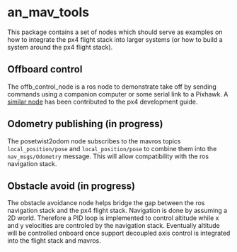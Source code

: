 # an_mav_tools
This package contains a set of nodes which should serve as examples on how to integrate the px4 flight stack into larger systems (or how to build a system around the px4 flight stack).

## Offboard control
The offb_control_node is a ros node to demonstrate take off by sending commands using a companion computer or some serial link to a Pixhawk. A [similar node](http://dev.px4.io/ros-mavros-offboard.html) has been contributed to the px4 development guide.

## Odometry publishing (in progress)
The posetwist2odom node subscribes to the mavros topics `local_position/pose` and `local_position/pose` to combine them into the `nav_msgs/Odometry` message. This will allow compatibility with the ros navigation stack.

## Obstacle avoid (in progress)
The obstacle avoidance node helps bridge the gap between the ros navigation stack and the px4 flight stack. Navigation is done by assuming a 2D world. Therefore a PID loop is implemented to control altitude while x and y velocities are controled by the navigation stack. Eventually altitude will be controlled onboard once support decoupled axis control is integrated into the flight stack and mavros.
